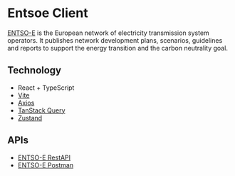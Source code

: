 # Entsoe Client

[ENTSO-E](https://www.entsoe.eu/) is the European network of electricity transmission system operators. It publishes network development plans, scenarios, guidelines and reports to support the energy transition and the carbon neutrality goal.

## Technology

- React + TypeScript
- [Vite](https://vitejs.dev/)
- [Axios](https://axios-http.com/docs/intro)
- [TanStack Query](https://tanstack.com/query/latest)
- [Zustand](https://docs.pmnd.rs/zustand/getting-started/introduction)

## APIs

- [ENTSO-E RestAPI](https://transparency.entsoe.eu/content/static_content/Static%20content/web%20api/Guide.html)
- [ENTSO-E Postman](https://documenter.getpostman.com/view/7009892/2s93JtP3F6)
